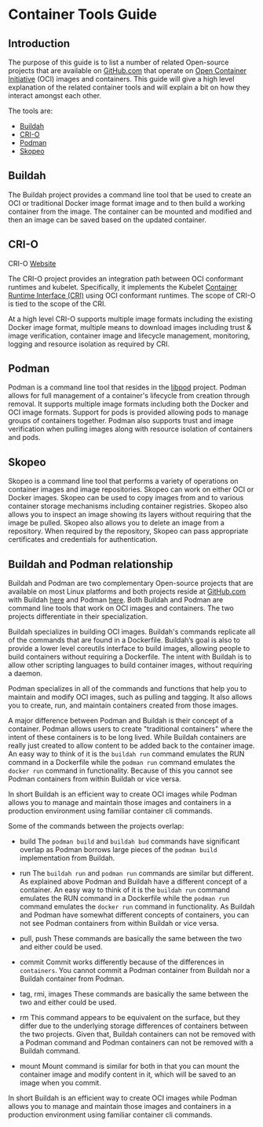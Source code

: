 # Container Tools Guide

## Introduction

The purpose of this guide is to list a number of related Open-source projects that are available
on [GitHub.com](https://github.com) that operate on
[Open Container Initiative](https://www.opencontainers.org/) (OCI) images and containers.  This
guide will give a high level explanation of the related container tools and will explain a bit
on how they interact amongst each other.

The tools are:

* [Buildah](https://github.com/containers/buildah)
* [CRI-O](https://github.com/kubernetes-sigs/cri-o)
* [Podman](https://github.com/containers/libpod)
* [Skopeo](https://github.com/containers/skopeo)

## Buildah

The Buildah project provides a command line tool that be used to create an OCI or traditional Docker
image format image and to then build a working container from the image.  The container can be mounted
and modified and then an image can be saved based on the updated container.

## CRI-O

CRI-O [Website](http://cri-o.io/)

The CRI-O project provides an integration path between OCI conformant runtimes and kubelet.
Specifically, it implements the Kubelet
[Container Runtime Interface (CRI)](https://github.com/kubernetes/community/blob/master/contributors/devel/container-runtime-interface.md)
using OCI conformant runtimes.   The scope of CRI-O is tied to the scope of the CRI.

At a high level CRI-O supports multiple image formats including the existing Docker image format,
multiple means to download images including trust & image verification, container image and lifecycle
management, monitoring, logging and resource isolation as required by CRI.

## Podman

Podman is a command line tool that resides in the [libpod](https://github.com/containers/libpod) project.
Podman allows for full management of a container's lifecycle from creation through removal.  It supports
multiple image formats including both the Docker and OCI image formats.  Support for pods is provided
allowing pods to manage groups of containers together.  Podman also supports trust
and image verification when pulling images along with resource isolation of containers and pods.

## Skopeo

Skopeo is a command line tool that performs a variety of operations on container images and image repositories.
Skopeo can work on either OCI or Docker images.  Skopeo can be used to copy images from and to various
container storage mechanisms including container registries.  Skopeo also allows you to inspect an image
showing its layers without requiring that the image be pulled.  Skopeo also allows you to delete an image
from a repository.  When required by the repository, Skopeo can pass appropriate certificates and credentials
for authentication.


## Buildah and Podman relationship

Buildah and Podman are two complementary Open-source projects that are available on
most Linux platforms and both projects reside at [GitHub.com](https://github.com)
with Buildah [here](https://github.com/containers/buildah) and
Podman [here](https://github.com/containers/libpod).  Both Buildah and Podman are
command line tools that work on OCI images and containers.  The two projects
differentiate in their specialization.

Buildah specializes in building OCI images.  Buildah's commands replicate all
of the commands that are found in a Dockerfile. Buildah’s goal is also to
provide a lower level coreutils interface to build images, allowing people to build
containers without requiring a Dockerfile.  The intent with Buildah is to allow other
scripting languages to build container images, without requiring a daemon.

Podman specializes in all of the commands and functions that help you to maintain and modify
OCI images, such as pulling and tagging.  It also allows you to create, run, and maintain containers
created from those images.

A major difference between Podman and Buildah is their concept of a container.  Podman
allows users to create "traditional containers" where the intent of these containers is
to be long lived.  While Buildah containers are really just created to allow content
to be added back to the container image.   An easy way to think of it is the
`buildah run` command emulates the RUN command in a Dockerfile while the `podman run`
command emulates the `docker run` command in functionality.  Because of this you
cannot see Podman containers from within Buildah or vice versa.

In short Buildah is an efficient way to create OCI images  while Podman allows
you to manage and maintain those images and containers in a production environment using
familiar container cli commands.

Some of the commands between the projects overlap:

* build
The `podman build` and `buildah bud` commands have significant overlap as Podman borrows large pieces of the `podman build` implementation from Buildah.

* run
The `buildah run` and `podman run` commands are similar but different.  As explained above Podman and Buildah have a different concept of a container.  An easy way to think of it is the `buildah run` command emulates the RUN command in a Dockerfile while the `podman run` command emulates the `docker run` command in functionality.  As Buildah and Podman have somewhat different concepts of containers, you can not see Podman containers from within Buildah or vice versa.

* pull, push
These commands are basically the same between the two and either could be used.

* commit
Commit works differently because of the differences in `containers`.  You cannot commit a Podman container from Buildah nor a Buildah container from Podman.

* tag, rmi, images
These commands are basically the same between the two and either could be used.

* rm
This command appears to be equivalent on the surface, but they differ due to the underlying storage differences of containers
between the two projects.  Given that, Buildah containers can not be removed with a Podman command and Podman containers
can not be removed with a Buildah command.

* mount
Mount command is similar for both in that you can mount the container image and modify content in it, which will be saved to an image when you commit.

In short Buildah is an efficient way to create OCI images  while Podman allows
you to manage and maintain those images and containers in a production environment using
familiar container cli commands.

